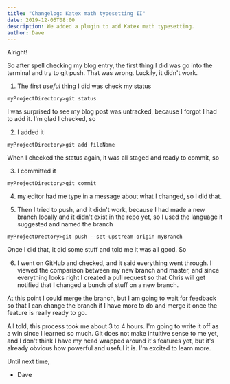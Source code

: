 ```yaml
---
title: "Changelog: Katex math typesetting II" 
date: 2019-12-05T08:00
description: We added a plugin to add Katex math typesetting.
author: Dave
---
```


Alright!

So after spell checking my blog entry, the first thing I did was go into the terminal and try to git push. That was wrong. Luckily, it didn't work.

1) The first _useful_ thing I did was check my status

``` terminal
myProjectDirectory>git status
```

I was surprised to see my blog post was untracked, because I forgot I had to add it. I'm glad I checked, so 

2) I added it 

``` terminal
myProjectDirectory>git add fileName
```

When I checked the status again, it was all staged and ready to commit, so

3) I committed it 

``` terminal
myProjectDirectory>git commit
```

4) my editor had me type in a message about what I changed, so I did that.

5) Then I tried to push, and it didn't work, because I had made a new branch locally and it didn't exist in the repo yet, so I used the language it suggested and named the branch

``` terminal
myProjectDrectory>git push --set-upstream origin myBranch
```

Once I did that, it did some stuff and told me it was all good. So

6) I went on GitHub and checked, and it said everything went through. I viewed the comparison between my new branch and master, and since everything looks right I created a pull request so that Chris will get notified that I changed a bunch of stuff on a new branch.

At this point I could merge the branch, but I am going to wait for feedback so that I can change the branch if I have more to do and merge it once the feature is really ready to go.

All told, this process took me about 3 to 4 hours. I'm going to write it off as a win since I learned so much. Git does not make intuitive sense to me yet, and I don't think I have my head wrapped around it's features yet, but it's already obvious how powerful and useful it is. I'm excited to learn more.

Until next time,

 - Dave